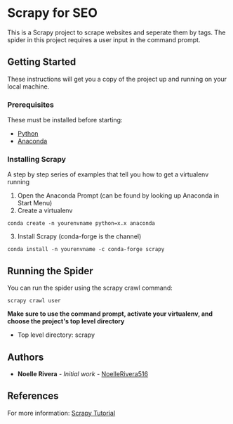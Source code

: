 # Scrapy for SEO

This is a Scrapy project to scrape websites and seperate them by tags. The spider in this project requires a user input in the command prompt. 

## Getting Started

These instructions will get you a copy of the project up and running on your local machine.

### Prerequisites

These must be installed before starting:

* [Python](https://www.python.org/downloads/)
* [Anaconda](https://docs.anaconda.com/anaconda/install/)


### Installing Scrapy

A step by step series of examples that tell you how to get a virtualenv running

1. Open the Anaconda Prompt (can be found by looking up Anaconda in Start Menu)
2. Create a virtualenv
```
conda create -n yourenvname python=x.x anaconda
```
3. Install Scrapy (conda-forge is the channel)
```
conda install -n yourenvname -c conda-forge scrapy
```


## Running the Spider

You can run the spider using the scrapy crawl command:
```
scrapy crawl user
```
**Make sure to use the command prompt, activate your virtualenv, and choose the project's top level directory**
* Top level directory: scrapy

## Authors
* **Noelle Rivera** - *Initial work* - [NoelleRivera516](https://github.com/Noelle516)

## References
For more information: [Scrapy Tutorial](https://doc.scrapy.org/en/latest/intro/tutorial.html)
